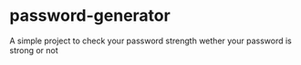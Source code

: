 # password-generator
A simple project to check your password strength 
wether your password is strong or not
